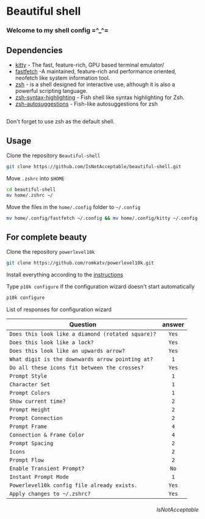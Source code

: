 # Beautiful shell

<h3 align="left">
Welcome to my shell config =^_^=
</h3>

## Dependencies

- [kitty](https://sw.kovidgoyal.net/kitty/) - The fast, feature-rich, GPU based terminal emulator/
- [fastfetch](https://github.com/fastfetch-cli/fastfetch) -A maintained, feature-rich and performance oriented, neofetch like system information tool.
- [zsh](https://zsh.sourceforge.io/) - is a shell designed for interactive use, although it is also a powerful scripting language.
- [zsh-syntax-highlighting](https://github.com/zsh-users/zsh-syntax-highlighting) - Fish shell like syntax highlighting for Zsh.
- [zsh-autosuggestions](https://github.com/zsh-users/zsh-autosuggestions) - Fish-like autosuggestions for zsh 

##
Don't forget to use zsh as the default shell.
##

## Usage
Clone the repository ``Beautiful-shell``

```sh
git clone https://github.com/IsNotAcceptable/beautiful-shell.git
```

Move ``.zshrc`` into ``$HOME``

```sh
cd beautiful-shell
mv home/.zshrc ~/
```

Move the files in the ``home/.config`` folder to ``~/.config``

```sh
mv home/.config/fastfetch ~/.config && mv home/.config/kitty ~/.config
```

## For complete beauty
Clone the repository ``powerlevel10k``

```sh
git clone https://github.com/romkatv/powerlevel10k.git
```
Install everything according to the [instructions](https://github.com/romkatv/powerlevel10k)

Type ``p10k configure`` if the configuration wizard doesn't start automatically

```sh
p10k configure
```

List of responses for configuration wizard

| Question                                               | answer           | 
|--------------------------------------------------------|:----------------:|
| `Does this look like a diamond (rotated square)?`      | `Yes`            | 
| `Does this look like a lock?`                          | `Yes`            |
| `Does this look like an upwards arrow?`                | `Yes`            |
| `What digit is the downwards arrow pointing at?`       | `1`              | 
| `Do all these icons fit between the crosses?`   | `Yes`  |
| `Prompt Style`   | `1`   |
| `Character Set`   | `1`  |
| `Prompt Colors`   | `1`  
| `Show current time?`   |  `2`
| `Prompt Height`   | `2`
| `Prompt Connection`   | `2`
| `Prompt Frame`   | `4`
| `Connection & Frame Color`   | `4`
| `Prompt Spacing`   | `2`
| `Icons`  | `2`
| `Prompt Flow`   | `2`
| `Enable Transient Prompt?`   | `No`
| `Instant Prompt Mode`   | `1`
| `Powerlevel10k config file already exists.`   | `Yes`
| `Apply changes to ~/.zshrc?`   | `Yes`







<h6 align="right">
  IsNotAcceptable
</h6>










